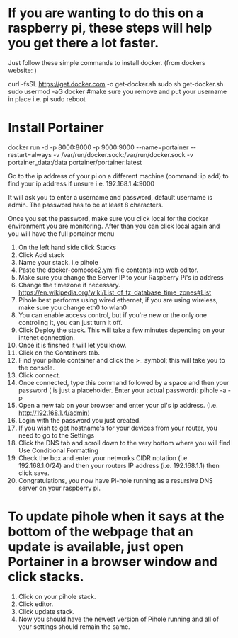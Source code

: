 # If you are wanting to do this on a raspberry pi, these steps will help you get there a lot faster.

Just follow these simple commands to install docker. (from dockers website: )

curl -fsSL https://get.docker.com -o get-docker.sh
sudo sh get-docker.sh
sudo usermod -aG docker <your-user>     #make sure you remove <your-user> and put your username in place i.e. pi
sudo reboot
  
# Install Portainer
docker run -d -p 8000:8000 -p 9000:9000 --name=portainer --restart=always -v /var/run/docker.sock:/var/run/docker.sock -v portainer_data:/data portainer/portainer:latest

Go to the ip address of your pi on a different machine (command: ip add) to find your ip address if unsure
i.e. 192.168.1.4:9000

It will ask you to enter a username and password, default username is admin. The password has to be at least 8 characters.

Once you set the password, make sure you click local for the docker environment you are monitoring.
After than you can click local again and you will have the full portainer menu

1. On the left hand side click Stacks
2. Click Add stack
3. Name your stack. i.e pihole
4. Paste the docker-compose2.yml file contents into web editor.
5. Make sure you change the Server IP to your Raspberry Pi's ip address
6. Change the timezone if necessary. https://en.wikipedia.org/wiki/List_of_tz_database_time_zones#List
7. Pihole best performs using wired ethernet, if you are using wireless, make sure you change eth0 to wlan0
8. You can enable access control, but if you're new or the only one controling it, you can just turn it off.
9. Click Deploy the stack. This will take a few minutes depending on your intenet connection.
10. Once it is finshed it will let you know.
11. Click on the Containers tab.
12. Find your pihole container and click the >_ symbol; this will take you to the console.
13. Click connect.
14. Once connected, type this command followed by a space and then your password (<password> is just a placeholder. Enter your actual password):
    pihole -a -p <password>
15. Open a new tab on your browser and enter your pi's ip address. (I.e. http://192.168.1.4/admin)
16. Login with the password you just created.
17. If you wish to get hostname's for your devices from your router, you need to go to the Settings
18. Click the DNS tab and scroll down to the very bottom where you will find Use Conditional Formatting
19. Check the box and enter your networks CIDR notation (i.e. 192.168.1.0/24) and then your routers IP address (i.e. 192.168.1.1) then click save.
20. Congratulations, you now have Pi-hole running as a resursive DNS server on your raspberry pi.

# To update pihole when it says at the bottom of the webpage that an update is available, just open Portainer in a browser window and click stacks.

1. Click on your pihole stack.
2. Click editor.
3. Click update stack. 
4. Now you should have the newest version of Pihole running and all of your settings should remain the same. 



